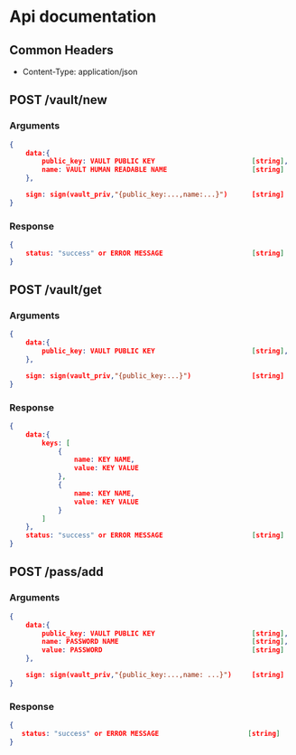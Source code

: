 # Api documentation

## Common Headers
- Content-Type: application/json

## POST /vault/new
### Arguments

```json
{
    data:{
        public_key: VAULT PUBLIC KEY                        [string],
        name: VAULT HUMAN READABLE NAME                     [string]
    },

    sign: sign(vault_priv,"{public_key:...,name:...}")      [string]
}
``` 

### Response

```json
{
    status: "success" or ERROR MESSAGE                      [string]
}
``` 

## POST /vault/get
### Arguments

```json
{
    data:{
        public_key: VAULT PUBLIC KEY                        [string],
    },

    sign: sign(vault_priv,"{public_key:...}")               [string]
}
``` 
### Response

```json
{
    data:{
        keys: [
            {
                name: KEY NAME,
                value: KEY VALUE
            },
            {
                name: KEY NAME,
                value: KEY VALUE
            }
        ]
    },
    status: "success" or ERROR MESSAGE                      [string]
}
``` 

## POST /pass/add
### Arguments

```json
{
    data:{
        public_key: VAULT PUBLIC KEY                        [string],
        name: PASSWORD NAME                                 [string],
        value: PASSWORD                                     [string]
    },

    sign: sign(vault_priv,"{public_key:...,name: ...}")     [string]
}
``` 
### Response

```json
{
   status: "success" or ERROR MESSAGE                      [string]
}
``` 